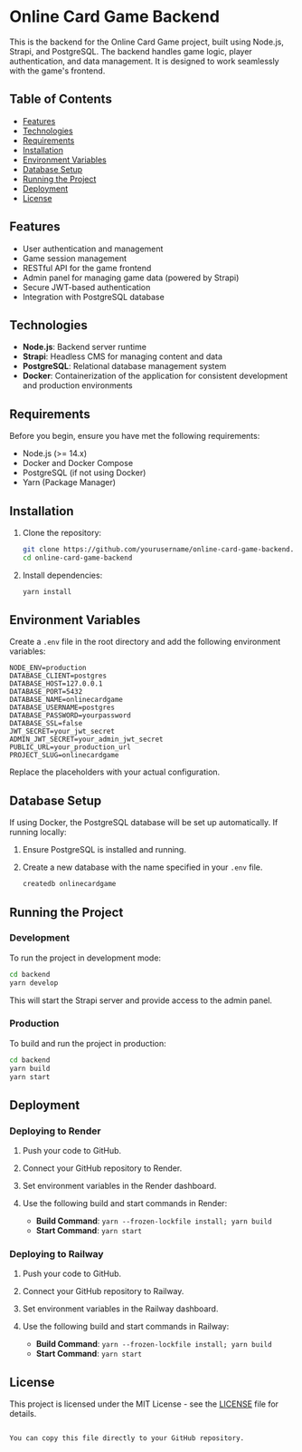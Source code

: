 # Online Card Game Backend

This is the backend for the Online Card Game project, built using Node.js, Strapi, and PostgreSQL. The backend handles game logic, player authentication, and data management. It is designed to work seamlessly with the game's frontend.

## Table of Contents

- [Features](#features)
- [Technologies](#technologies)
- [Requirements](#requirements)
- [Installation](#installation)
- [Environment Variables](#environment-variables)
- [Database Setup](#database-setup)
- [Running the Project](#running-the-project)
- [Deployment](#deployment)
- [License](#license)

## Features

- User authentication and management
- Game session management
- RESTful API for the game frontend
- Admin panel for managing game data (powered by Strapi)
- Secure JWT-based authentication
- Integration with PostgreSQL database

## Technologies

- **Node.js**: Backend server runtime
- **Strapi**: Headless CMS for managing content and data
- **PostgreSQL**: Relational database management system
- **Docker**: Containerization of the application for consistent development and production environments

## Requirements

Before you begin, ensure you have met the following requirements:

- Node.js (>= 14.x)
- Docker and Docker Compose
- PostgreSQL (if not using Docker)
- Yarn (Package Manager)

## Installation

1. Clone the repository:

   ```bash
   git clone https://github.com/yourusername/online-card-game-backend.git
   cd online-card-game-backend
   ```

2. Install dependencies:

   ```bash
   yarn install
   ```

## Environment Variables

Create a `.env` file in the root directory and add the following environment variables:

```env
NODE_ENV=production
DATABASE_CLIENT=postgres
DATABASE_HOST=127.0.0.1
DATABASE_PORT=5432
DATABASE_NAME=onlinecardgame
DATABASE_USERNAME=postgres
DATABASE_PASSWORD=yourpassword
DATABASE_SSL=false
JWT_SECRET=your_jwt_secret
ADMIN_JWT_SECRET=your_admin_jwt_secret
PUBLIC_URL=your_production_url
PROJECT_SLUG=onlinecardgame
```

Replace the placeholders with your actual configuration.

## Database Setup

If using Docker, the PostgreSQL database will be set up automatically. If running locally:

1. Ensure PostgreSQL is installed and running.
2. Create a new database with the name specified in your `.env` file.

   ```bash
   createdb onlinecardgame
   ```

## Running the Project

### Development

To run the project in development mode:

```bash
cd backend
yarn develop
```

This will start the Strapi server and provide access to the admin panel.

### Production

To build and run the project in production:

```bash
cd backend
yarn build
yarn start
```

## Deployment

### Deploying to Render

1. Push your code to GitHub.
2. Connect your GitHub repository to Render.
3. Set environment variables in the Render dashboard.
4. Use the following build and start commands in Render:
   
   - **Build Command**: `yarn --frozen-lockfile install; yarn build`
   - **Start Command**: `yarn start`

### Deploying to Railway

1. Push your code to GitHub.
2. Connect your GitHub repository to Railway.
3. Set environment variables in the Railway dashboard.
4. Use the following build and start commands in Railway:
   
   - **Build Command**: `yarn --frozen-lockfile install; yarn build`
   - **Start Command**: `yarn start`

## License

This project is licensed under the MIT License - see the [LICENSE](LICENSE) file for details.
```

You can copy this file directly to your GitHub repository.
